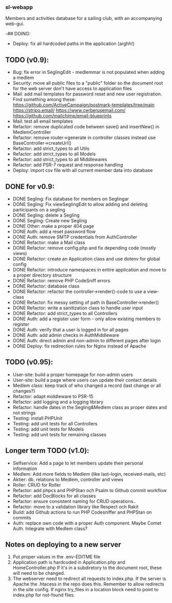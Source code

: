 ### sl-webapp
Members and activities database for a sailing club, with an accompanying web-gui.  

-## DOING:
* Deploy: fix all hardcoded paths in the application (arghh!)

## TODO (v0.9): 
* Bug: fix error in SeglingEdit - medlemmar is not populated when adding a medlem
* Security: move all public files to a "public" folder so the document root for the web server don't have access to application files
* Mail: add mail templates for password reset and new user registration. Find something among these: 
    https://github.com/ActiveCampaign/postmark-templates/tree/main
    https://stripo.email/
    https://www.cerberusemail.com/
    https://github.com/mailchimp/email-blueprints
* Mail: test all email templates
* Refactor: remove duplicated code between save() and insertNew() in MedlemController
* Refactor: remove router->generate in controller classes instead use BaseController->createUrl()
* Refactor: add strict_types to all Utils
* Refactor: add strict_types to all Models
* Refactor: add strict_types to all Middlewares
* Refactor: add PSR-7 request and response handling
* Deploy: import csv file with all current member data into database

## DONE for v0.9: 
* DONE Segling: Fix database for members on Seglingar
* DONE Segling: Fix viewSeglingEdit to allow adding and deleting participants on a segling
* DONE Segling: delete a Segling
* DONE Segling: Create new Segling
* DONE Other: make a proper 404 page
* DONE Auth: add a reset password flow
* DONE Auth: remove SMTP credentials from AuthController
* DONE Refactor: make a Mail class
* DONE Refactor: remove config.php and fix depending code (mostly views)
* DONE Refactor: create an Application class and use dotenv for global config
* DONE Refactor: introduce namespaces in entire application and move to a proper directory structure
* DONE Refactor: remove PHP CodeSniff errors
* DONE Refactor: database class
* DONE Refactor: refactor the controller->render()-code to use a view-class
* DONE Refactor: fix messy setting of path in BaseController->render()
* DONE Refactor: write a sanitization class to handle user input
* DONE Refactor: add strict_types to all Controllers
* DONE Auth: add a register user form - only allow existing members to register
* DONE Auth: verify that a user is logged in for all pages
* DONE Auth: add admin checks in AuthMiddleware
* DONE Auth: direct admin and non-admin to different pages after login
* DONE Deploy: fix redirection rules for Nginx instead of Apache

## TODO (v0.95): 
* User-site: build a proper homepage for non-admin users
* User-site: build a page where users can update their contact details
* Medlem class: keep track of who changed a record (last change or all changes?)
* Refactor: adapt middleware to PSR-15
* Refactor: add logging and a logging library
* Refactor: handle dates in the Segling&Medlem class as proper dates and not strings
* Testing: install PHPUnit
* Testing: add unit tests for all Controllers
* Testing: add unit tests for Models
* Testing: add unit tests for remaining classes

## Longer term TODO (v1.0): 
* Selfservice: Add a page to let members update their personal information
* Medlem: Add more fields to Medlem (like last-login, received-mails, etc)
* Aktier: db, relations to Medlem, controller and views
* Roller: CRUD for Roller
* Refactor: add phpcs and PHPStan och Psalm to Github commit workflow
* Refactor: add DocBlocks for all classes
* Refactor: ensure consistent naming for CRUD operations..
* Refactor: move to a validation library like Respect och Rakit
* Build: add Github actions to run PHP Codesniffer and PHPStan on commits
* Auth: replace own code with a proper Auth component. Maybe Comet Auth. Integrate with Medlem class?

## Notes on deploying to a new server
1. Put proper values in the .env-EDITME file
2. Application path is hardcoded in Application.php and HomeController.php
   If it's in a subdiretory to the document root, these will need to be changed.
3. The webserver need to redirect all requests to index.php. If the server is Apache
   the .htacess in the repo does this. Remember to allow redirects in the site config. 
   If nginx try_files in a location block need to point to index.php for not-found files. 

